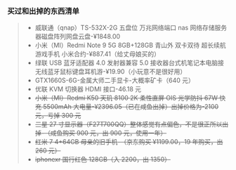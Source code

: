 ### 买过和出掉的东西清单

> - 威联通（qnap）TS-532X-2G 五盘位 万兆网络端口 nas 网络存储服务器磁盘阵列网盘云盘-¥1848.00
> - 小米（MI）Redmi Note 9 5G 8GB+128GB 青山外 双卡双待 超长续航 游戏手机 小米合约-¥887.41（给丈母娘买的）
> - 绿联 USB 蓝牙适配器 4.0 发射器兼容 5.0 接收器台式机笔记本电脑接无线蓝牙鼠标键盘耳机游-¥19.90（小玩意不是很好用）
> - GTX1660S-6G-金属大师二手显卡-大概率矿卡（640 元）
> - 优联 KVM 切换器 HDMI 接口-46.18 元
> - ~~小米（MI）Redmi K50 天玑 8100 2K 柔性直屏 OIS 光学防抖 67W 快充 5500mAh 大电量-¥2396.05（已在咸鱼出掉）出掉价格为-2100 元，亏掉 300 元~~
> - ~~三星 27 寸显示器（F27T700QQ）整体感觉有点偏色，不是很正所以出掉-（咸鱼购买 900 元，出 900 元，使用一年）~~
> - ~~红米 7 4+64GB 母亲的旧手机-（京东购买 ¥1199.00，19 年购买，出 260 元）~~
> - ~~iphonexr 国行红色 128GB（入 2200，出 1350）~~
